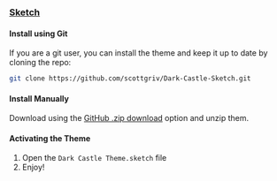 ### [Sketch](https://www.sketch.com/)

#### Install using Git

If you are a git user, you can install the theme and keep it up to date by cloning the repo:

```bash
git clone https://github.com/scottgriv/Dark-Castle-Sketch.git
```

#### Install Manually

Download using the [GitHub .zip download](https://github.com/scottgriv/Dark-Castle-Sketch/archive/main.zip) option and unzip them.

#### Activating the Theme

1. Open the `Dark Castle Theme.sketch` file
2. Enjoy!
